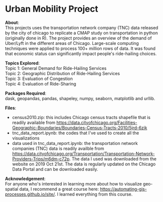 # Urban Mobility Project


**About**:  
This projects uses the transportation network company (TNC) data released by the city of chicago to replicate a CMAP study on transportation in python (originally done in R). The project  provides an overview of the demand of Uber/Lyft in the different areas of Chicago. Large-scale computing techniques were applied to process 100+ million rows of data. It was found that economic status can significantly impact people's ride-hailing choices.

**Topics Explored**:  
Topic 1: General Demand for Ride-Hailing Services  
Topic 2: Geographic Distribution of Ride-Hailing Services  
Topic 3: Evaluation of Congestion  
Topic 4: Evaluation of Ride-Sharing   

**Packages Required**:   
dask, geopandas, pandas, shapeley, numpy, seaborn, matplotlib and urllib.   

**Files**:  
- census2010.zip: this includes Chicago census tracts shapefile that is readily available from https://data.cityofchicago.org/Facilities-Geographic-Boundaries/Boundaries-Census-Tracts-2010/5jrd-6zik  
- tnc_data_report.ipynb: the codes that I've used to create all the visualizations
- data used in tnc_data_report.ipynb: the transportation network companies (TNC) data is readily availble from https://data.cityofchicago.org/Transportation/Transportation-Network-Providers-Trips/m6dm-c72p. The data I used was downloaded from the website on 2019 Oct 21st. The data is regularly updated on the Chicago Data Portal and can be downloaded easily.

**Acknowledgement**:  
For anyone who's interested in learning more about how to visualize geo-spatial data, I recommend a great course here: https://automating-gis-processes.github.io/site/. I learned everything from this course.
